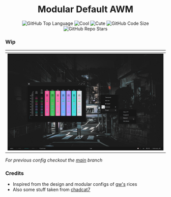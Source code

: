 <div align="center">
  <h1> Modular Default AWM </h1>
</div>

<div align="center">

![GitHub Top Language](https://img.shields.io/github/issues/re1san/Awe?color=6d92bf&style=for-the-badge)
![Cool](https://img.shields.io/badge/WM-Awesome-da696f?style=for-the-badge)
![Cute](https://img.shields.io/badge/Pretty-Yes-c585cf?style=for-the-badge)
![GitHub Code Size](https://img.shields.io/github/languages/code-size/re1san/Awe?color=e1b56a&style=for-the-badge)
![GitHub Repo Stars](https://img.shields.io/github/stars/re1san/Awe?color=74be88&style=for-the-badge)

</div>

<h3> Wip </h3>
<table>
  <thead>
    <tr>
      <th style="text-align: center"></th>
    </tr>
  </thead>
  <tbody>
    <tr>
      <td>
        <a href="https://github.com/re1san/Awe"><img src=".github/Rework.png"></a>
      </td>
    </tr>
  </tbody>
</table>

*For previous config checkout the [main](https://github.com/re1san/Awe/tree/main) branch*

<h3> Credits </h3>

* Inspired from the design and modular configs of [gw's](https://github.com/Gwynsav) rices
* Also some stuff taken from [chadcat7](https://github.com/chadcat7)
 
